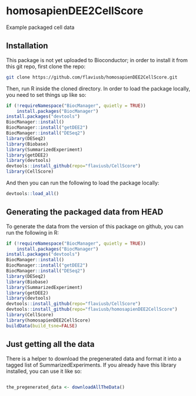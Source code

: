 # homosapienDEE2CellScore
Example packaged cell data

## Installation

This package is not yet uploaded to Bioconductor; in order to install it from this git repo, first clone the repo:

```sh
git clone https://github.com/flaviusb/homosapienDEE2CellScore.git
```

Then, run R inside the cloned directory. In order to load the package locally, you need to set things up like so:

```R
if (!requireNamespace("BiocManager", quietly = TRUE))
    install.packages("BiocManager")
install.packages("devtools")
BiocManager::install()
BiocManager::install("getDEE2")
BiocManager::install("DESeq2")
library(DESeq2)
library(Biobase)
library(SummarizedExperiment)
library(getDEE2)
library(devtools)
devtools::install_github(repo="flaviusb/CellScore")
library(CellScore)
```

And then you can run the following to load the package locally:
```R
devtools::load_all()
```

## Generating the packaged data from HEAD

To generate the data from the version of this package on github, you can run the following in R:

```R
if (!requireNamespace("BiocManager", quietly = TRUE))
    install.packages("BiocManager")
install.packages("devtools")
BiocManager::install()
BiocManager::install("getDEE2")
BiocManager::install("DESeq2")
library(DESeq2)
library(Biobase)
library(SummarizedExperiment)
library(getDEE2)
library(devtools)
devtools::install_github(repo="flaviusb/CellScore")
devtools::install_github(repo="flaviusb/homosapienDEE2CellScore")
library(CellScore)
library(homosapienDEE2CellScore)
buildData(build_tsne=FALSE)
```

## Just getting all the data

There is a helper to download the pregenerated data and format it into a tagged list of SummarizedExperiments. If you already have this library installed, you can use it like so:

```R

the_pregenerated_data <- downloadAllTheData()
```
